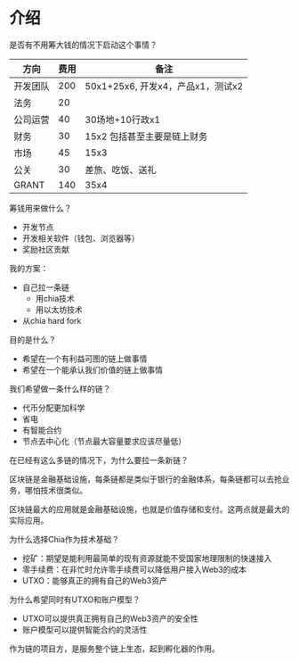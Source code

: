 # 介绍

是否有不用筹大钱的情况下启动这个事情？

|方向|费用|备注|
|--|--|--|
| 开发团队 | 200 | 50x1+25x6, 开发x4，产品x1，测试x2 |
| 法务| 20 | |
| 公司运营| 40 |30场地+10行政x1 |
| 财务| 30 | 15x2 包括甚至主要是链上财务 |
| 市场| 45 | 15x3 |
| 公关| 30 | 差旅、吃饭、送礼 |
| GRANT| 140 | 35x4 |

筹钱用来做什么？
- 开发节点
- 开发相关软件（钱包、浏览器等）
- 奖励社区贡献


我的方案：
- 自己拉一条链
    - 用chia技术
    - 用以太坊技术
- 从chia hard fork


目的是什么？
- 希望在一个有利益可图的链上做事情
- 希望在一个能承认我们价值的链上做事情


我们希望做一条什么样的链？

- 代币分配更加科学
- 省电
- 有智能合约
- 节点去中心化（节点最大容量要求应该尽量低）


在已经有这么多链的情况下，为什么要拉一条新链？

区块链是金融基础设施，每条链都是类似于银行的金融体系，每条链都可以去抢业务，哪怕技术很类似。

区块链最大的应用就是金融基础设施，也就是价值存储和支付。这两点就是最大的实际应用。


为什么选择Chia作为技术基础？

- 挖矿：期望是能利用最简单的现有资源就能不受国家地理限制的快速接入
- 零手续费：在非忙时允许零手续费可以降低用户接入Web3的成本
- UTXO：能够真正的拥有自己的Web3资产


为什么希望同时有UTXO和账户模型？

- UTXO可以提供真正拥有自己的Web3资产的安全性
- 账户模型可以提供智能合约的灵活性


作为链的项目方，是服务整个链上生态，起到孵化器的作用。
